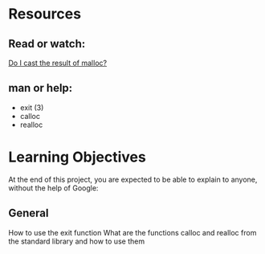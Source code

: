 # Resources
## Read or watch:

[Do I cast the result of malloc?](https://intranet.alxswe.com/rltoken/uKhvfzpF3v8Be10NCZlQtA)
## man or help:

* exit (3)
* calloc
* realloc
# Learning Objectives
At the end of this project, you are expected to be able to explain to anyone, without the help of Google:

## General
How to use the exit function
What are the functions calloc and realloc from the standard library and how to use them
